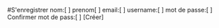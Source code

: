 #S'enregistrer
nom:[  ]
prenom[ ]
email:[  ]
username:[  ]
mot de passe:[  ]
Confirmer mot de pass:[  ]
[Créer]